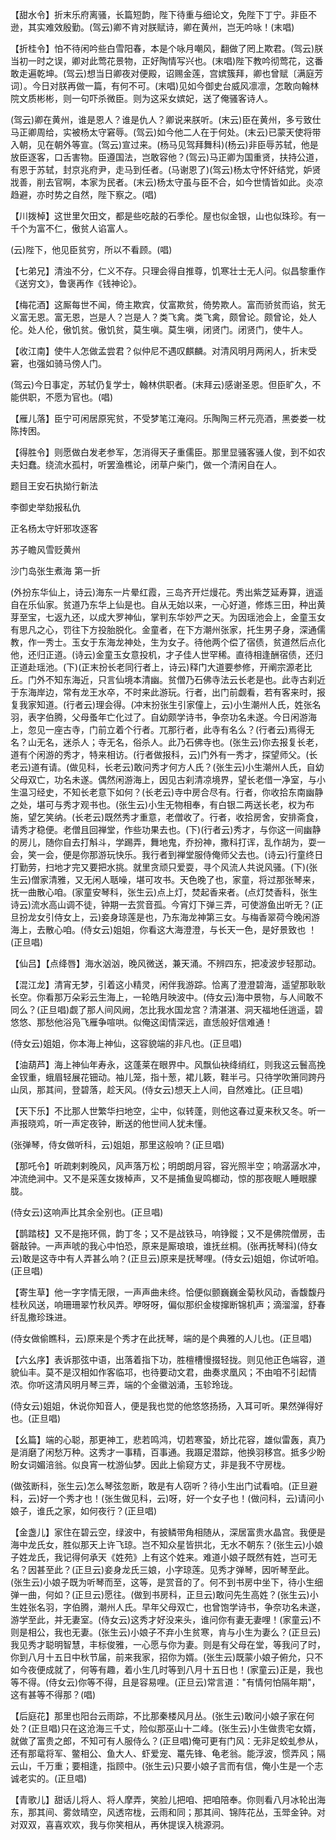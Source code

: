 <!-- { "loadSidebar": true } -->
【甜水令】折末乐府离骚，长篇短韵，陛下待重与细论文，免陛下丁宁。非臣不逊，其实难效殷勤。(驾云)卿不肯对朕赋诗，卿在黄州，岂无吟咏！(末唱)

【折桂令】怕不待闲吟些白雪阳春，本是个咏月嘲风，翻做了罔上欺君。(驾云)朕当初一时之误，卿对此莺花景物，正好陶情写兴也。(末唱)陛下教吟彻莺花，这番敢走遍乾坤。(驾云)想当日卿夜对便殿，诏赐金莲，宫嫔簇拜，卿也曾赋〔满庭芳词〕。今日对朕再做一篇，有何不可。(末唱)见如今御史台威风凛凛，怎敢向翰林院文质彬彬，则一句吓杀微臣。则为这采女嫔妃，送了俺骚客诗人。

(驾云)卿在黄州，谁是恩人？谁是仇人？卿说来朕听。(末云)臣在黄州，多亏致仕马正卿周给，实被杨太守窘辱。(驾云)如今他二人在于何处。(末云)已蒙天使将带入朝，见在朝外等宣。(驾云)宣过来。(杨马见驾拜舞科)(杨云)非臣辱苏轼，他是放臣逐客，口舌害物。臣遵国法，岂敢容他？(驾云)马正卿为国重贤，扶持公道，有恩于苏轼，封京兆府尹，走马到任者。(马谢恩了)(驾云)杨太守怀奸结党，妒贤戕善，削去官啊，本家为民者。(末云)杨太守虽与臣不合，如今世情皆如此。炎凉趋避，亦时势之自然，陛下察之。(唱)

【川拨棹】这世里欠田文，都是些吃敲的石季伦。屋也似金银，山也似珠珍。有一千个为富不仁，傲贫人谄富人。

(云)陛下，他见臣贫穷，所以不看顾。(唱)

【七弟兄】清浊不分，仁义不存。只理会得自推尊，饥寒壮士无人问。似昌黎重作《送穷文》，鲁褒再作《钱神论》。

【梅花酒】这厮每世不闻，倚主欺宾，仗富欺贫，倚势欺人。富而骄贫而谄，贫无义富无恩。富无恩，岂是人？岂是人？类飞禽。类飞禽，颇曾论。颇曾论，处人伦。处人伦，傲饥贫。傲饥贫，莫生嗔。莫生嗔，闭贤门。闭贤门，使牛人。

【收江南】使牛人怎做孟尝君？似仲尼不遇叹麒麟。对清风明月两闲人，折末受窘，也强如骑马傍人门。

(驾云)今日事定，苏轼仍复学士，翰林供职者。(末拜云)感谢圣恩。但臣旷久，不能供职，不愿为官也。(唱)

【雁儿落】臣宁可闲居原宪贫，不受梦笔江淹闷。乐陶陶三杯元亮酒，黑娄娄一枕陈抟困。

【得胜令】则愿做白发老参军，怎消得天子重儒臣。那里显骚客骚人俊，到不如农夫妇蠢。绕流水孤村，听罢渔樵论，闭草户柴门，做一个清闲自在人。

题目王安石执拗行新法

李御史举劾报私仇

正名杨太守奸邪攻逐客

苏子瞻风雪贬黄州
　

沙门岛张生煮海
第一折

(外扮东华仙上，诗云)海东一片晕红霞，三岛齐开烂熳花。秀出紫芝延寿算，逍遥自在乐仙家。贫道乃东华上仙是也。自从无始以来，一心好道，修炼三田，种出黄芽至宝，七返九还，以成大罗神仙，掌判东华妙严之天。为因瑶池会上，金童玉女有思凡之心，罚往下方投胎脱化。金童者，在下方潮州张家，托生男子身，深通儒教，作一秀士。玉女于东海龙神处，生为女子。待他两个偿了宿债，贫道然后点化他，还归正道。(诗云)金童玉女意投机，才子佳人世罕稀。直待相逢酬宿债，还归正道赴瑶池。(下)(正末扮长老同行者上，诗云)释门大道要参修，开阐宗源老比丘。门外不知东海近，只言仙境本清幽。贫僧乃石佛寺法云长老是也。此寺古刹近于东海岸边，常有龙王水卒，不时来此游玩。行者，出门前觑看，若有客来时，报复我家知道。(行者云)理会得。(冲末扮张生引家僮上，云)小生潮州人氏，姓张名羽，表字伯腾，父母蚤年亡化过了。自幼颇学诗书，争奈功名未遂。今日闲游海上，忽见一座古寺，门前立着个行者。兀那行者，此寺有名么？(行者云)焉得无名？山无名，迷杀人；寺无名，俗杀人。此乃石佛寺也。(张生云)你去报复长老，道有个闲游的秀才，特来相访。(行者做报科，云)门外有一秀才，探望师父。(长老云)道有请。(做见科，长老云)敢问秀才何方人氏？(张生云)小生潮州人氏，自幼父母双亡，功名未遂。偶然闲游海上，因见古刹清凉境界，望长老借一净室，与小生温习经史，不知长老意下如何？(长老云)寺中房合尽有。行者，你收拾东南幽静之处，堪可与秀才观书也。(张生云)小生无物相奉，有白银二两送长老，权为布施，望乞笑纳。(长老云)既然秀才重意，老僧收了。行者，收拾房舍，安排斋食，请秀才稳便。老僧且回禅堂，作些功果去也。(下)(行者云)秀才，与你这一间幽静的房儿，随你自去打斛斗，学踢弄，舞地鬼，乔扮神，撒科打诨，乱作胡为，耍一会，笑一会，便是你那游玩快乐。我行者到禅堂服侍俺师父去也。(诗云)行童终日打勤劳，扫地才完又要把水挑。就里贪顽只爱耍，寻个风流人共说风骚。(下)(张生云)僧家清雅，又无闲人聒噪，堪可攻书。天色晚了也，家童，将过那张琴来，抚一曲散心咱。(家童安琴科，张生云)点上灯，焚起香来者。(点灯焚香科，张生诗云)流水高山调不徒，钟期一去赏音孤。今宵灯下弹三弄，可使游鱼出听无？(正旦扮龙女引侍女上，云)妾身琼莲是也，乃东海龙神第三女。与梅香翠荷今晚闲游海上，去散心咱。(侍女云)姐姐，你看这大海澄澄，与长天一色，是好景致也
！(正旦唱)

【仙吕】【点绛唇】海水汹汹，晚风微送，兼天涌。不辨四东，把凌波步轻那动。

【混江龙】清宵无梦，引着这小精灵，闲伴我游踪。恰离了澄澄碧海，遥望那耿耿长空。你看那万朵彩云生海上，一轮皓月映波中。(侍女云)海中景物，与人间敢不同么？(正旦唱)觑了那人间风阙，怎比我水国龙宫？清湛湛、洞天福地任逍遥，碧悠悠、那愁他浴凫飞雁争喧哄。似俺这闺情深远，直恁般好信难通！

(侍女云)姐姐，你本海上神仙，这容貌端的非凡也。(正旦唱)

【油葫芦】海上神仙年寿永，这蓬莱在眼界中。风飘仙袂绛绡红，则我这云鬟高挽金钗重，蛾眉轻展花钿动。袖儿笼，指十葱，裙儿簌，鞋半弓。只待学吹箫同跨丹山凤，那其间，登碧落，趁天风。(侍女云)想天上人间，自然难比。(正旦唱)

【天下乐】不比那人世繁华扫地空，尘中，似转蓬，则他这春过夏来秋又冬。听一声报晓鸡，听一声定夜钟，断送的他世间人犹未懂。

(张弹琴，侍女做听科，云)姐姐，那里这般响？(正旦唱)

【那吒令】听疏剌剌晚风，风声落万松；明朗朗月容，容光照半空；响潺潺水冲，冲流绝涧中。又不是采莲女拨棹声，又不是捕鱼叟鸣榔动，惊的那夜眠人睡眼朦胧。

(侍女云)这响声比其余全别也。(正旦唱)

【鹊踏枝】又不是拖环佩，韵丁冬；又不是战铁马，响铮鏦；又不是佛院僧房，击磬敲钟。一声声唬的我心中怕恐，原来是厮琅琅，谁抚丝桐。(张再抚琴科)(侍女云)敢是这寺中有人弄甚么响？(正旦云)原来是抚琴哩。(侍女云)姐姐，你试听咱。(正旦唱)

【寄生草】他一字字情无限，一声声曲未终。恰便似颤巍巍金菊秋风动，香馥馥丹桂秋风送，响珊珊翠竹秋风弄。咿呀呀，偏似那织金梭撺断锦机声；滴溜溜，舒春纤乱撒珍珠进。

(侍女做偷瞧科，云)原来是个秀才在此抚琴，端的是个典雅的人儿也。(正旦唱)

【六幺序】表诉那弦中语，出落着指下功，胜檀槽慢掇轻拢。则见他正色端容，道貌仙丰。莫不是汉相如作客临邛，也待要动文君，曲奏求凰风；不由咱不引起情浓。你听这清风明月琴三弄，端的个金徽汹涌，玉轸玲珑。

(侍女云)姐姐，休说你知音人，便是我也觉的他悠悠扬扬，入耳可听。果然弹得好也。(正旦唱)

【幺篇】端的心聪，那更神工，悲若鸣鸿，切若寒蛩，娇比花容，雄似雷轰，真乃是消磨了闲愁万种。这秀才一事精，百事通。我蹑足潜踪，他换羽移宫。抵多少盼盼女词媚涪翁。似良宵一枕游仙梦。因此上偷窥方丈，非是我不守房栊。

(做弦断科，张生云)怎么琴弦忽断，敢是有人窃听？待小生出门试看咱。(正旦避科，云)好一个秀才也！(张生做见科，云)呀，好一个女子也！(做问科，云)请问小娘子，谁氏之家，如何夜行？(正旦唱)

【金盏儿】家住在碧云空，绿波中，有披鳞带角相随从，深居富贵水晶宫。我便是海中龙氏女，胜似那天上许飞琼。岂不知众星皆拱北，无水不朝东？(张生云)小娘子姓龙氏，我记得何承天《姓苑》上有这个姓来。难道小娘子既然有姓，岂可无名？因甚至此？(正旦云)妾身龙氏三娘，小字琼莲。见秀才弹琴，因听琴至此。(张生云)小娘子既为听琴而至，这等，是赏音的了。何不到书房中坐下，待小生细弹一曲，何如？(正旦云)愿往。(做到书房科，正旦云)敢问先生高姓？(张生云)小生姓张名羽，字伯腾，潮州人氏。早年父母双亡，也曾饱学诗书，争奈功名未遂，游学至此，并无妻室。(侍女云)这秀才好没来头，谁问你有妻无妻哩！(家童云)不则是相公，我也无妻。(张生云)小娘子不弃小生贫寒，肯与小生为妻么？(正旦云)我见秀才聪明智慧，丰标俊雅，一心愿与你为妻。则是有父母在堂，等我问了时，你到八月十五日中秋节届，前来我家，招你为婿。(张生云)既蒙小娘子俯允，只不如今夜便成就了，何等有趣，着小生几时等到八月十五日也！(家童云)正是，我也等不得。(侍女云)你等不得，且是容易哩。(正旦云)常言道："有情何怕隔年期"，这有甚等不得那？(唱)

【后庭花】那里也阳台云雨踪，不比那秦楼风月丛。(张生云)敢问小娘子家在何处？(正旦唱)只在这沧海三千丈，险似那巫山十二峰。(张生云)小生做贵宅女婿，就做了富贵之郎，不知可有人服侍么？(正旦唱)俺可更有门风：无非足蛟虬参从，还有那鼋将军、鳖相公、鱼大人、虾爱宠、鼍先锋、龟老翁。能浮波，惯弄风；隔云山，千万重；要相逢，指顾中。(张生云)只要小娘子言而有信，俺小生是一个志诚老实的。(正旦唱)

【青歌儿】甜话儿将人、将人摩弄，笑脸儿把咱、把咱陪奉。你则看八月冰轮出海东，那其间、雾敛晴空，风透帘栊，云雨和同；那其间、锦阵花丛，玉斝金钟。对对双双，喜喜欢欢，我与你笑相从，再休提误入桃源洞。

